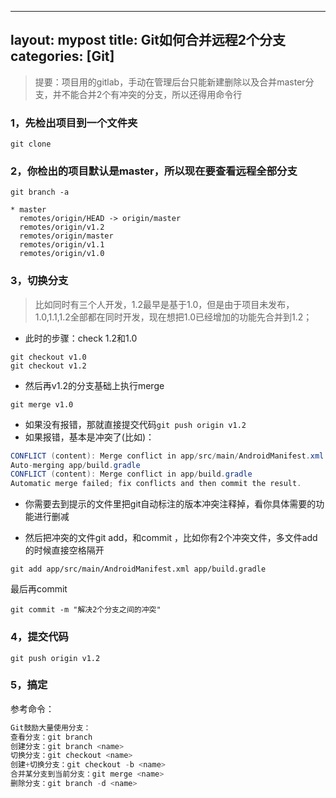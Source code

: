 
---
layout: mypost
title: Git如何合并远程2个分支
categories: [Git]
---

> 提要：项目用的gitlab，手动在管理后台只能新建删除以及合并master分支，并不能合并2个有冲突的分支，所以还得用命令行

### 1，先检出项目到一个文件夹
`git clone`

### 2，你检出的项目默认是master，所以现在要查看远程全部分支
`git branch -a`

```
* master
  remotes/origin/HEAD -> origin/master
  remotes/origin/v1.2
  remotes/origin/master
  remotes/origin/v1.1
  remotes/origin/v1.0
```

### 3，切换分支
> 比如同时有三个人开发，1.2最早是基于1.0，但是由于项目未发布，1.0,1.1,1.2全部都在同时开发，现在想把1.0已经增加的功能先合并到1.2；

- 此时的步骤：check 1.2和1.0  

`git checkout v1.0`   
`git checkout v1.2`

- 然后再v1.2的分支基础上执行merge

`git merge v1.0`

- 如果没有报错，那就直接提交代码`git push origin v1.2`
- 如果报错，基本是冲突了(比如)：
```java
CONFLICT (content): Merge conflict in app/src/main/AndroidManifest.xml
Auto-merging app/build.gradle
CONFLICT (content): Merge conflict in app/build.gradle
Automatic merge failed; fix conflicts and then commit the result.

```

- 你需要去到提示的文件里把git自动标注的版本冲突注释掉，看你具体需要的功能进行删减

- 然后把冲突的文件git add，和commit
，比如你有2个冲突文件，多文件add的时候直接空格隔开
```
git add app/src/main/AndroidManifest.xml app/build.gradle
```

最后再commit
```
git commit -m "解决2个分支之间的冲突"
```

### 4，提交代码
`git push origin v1.2`

### 5，搞定


参考命令：
```java
Git鼓励大量使用分支：
查看分支：git branch
创建分支：git branch <name>
切换分支：git checkout <name>
创建+切换分支：git checkout -b <name>
合并某分支到当前分支：git merge <name>
删除分支：git branch -d <name>
```